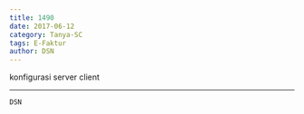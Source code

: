 ```yaml
---
title: 1490
date: 2017-06-12
category: Tanya-SC
tags: E-Faktur
author: DSN
---
```


konfigurasi server client

---



`DSN`
